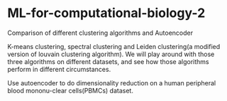 # ML-for-computational-biology-2
Comparison  of  different  clustering  algorithms and Autoencoder


K-means  clustering,  spectral  clustering  and  Leiden  clustering(a  modified version of louvain clustering algorithm). We will play around with those three algorithms
on different datasets,  and see how those algorithms perform in different circumstances.

Use autoencoder to do dimensionality reduction on a human peripheral blood mononu-clear cells(PBMCs) dataset.
